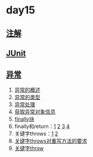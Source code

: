 # day15

## [注解]()

## [JUnit]()

## [异常](https://github.com/Charon-33/Learning_JavaSE/tree/day15/src/com/atguigu/exception)
1. [异常的概述](https://github.com/Charon-33/Learning_JavaSE/tree/day15/src/com/atguigu/exception/TestException.java)
2. [异常的类型](https://github.com/Charon-33/Learning_JavaSE/tree/day15/src/com/atguigu/exception/TestExceptionType.java)
3. [异常处理](https://github.com/Charon-33/Learning_JavaSE/tree/day15/src/com/atguigu/exception/TestTryCatch.java)
4. [获取异常对象信息](https://github.com/Charon-33/Learning_JavaSE/tree/day15/src/com/atguigu/exception/TestExceptionInfo.java)
5. [finally块](https://github.com/Charon-33/Learning_JavaSE/tree/day15/src/com/atguigu/exception/TestFinally.java)
6. finally和return：[1](https://github.com/Charon-33/Learning_JavaSE/tree/day15/src/com/atguigu/exception/TestFinallyReturn1.java) [2](https://github.com/Charon-33/Learning_JavaSE/tree/day15/src/com/atguigu/exception/TestFinallyReturn2.java) [3](https://github.com/Charon-33/Learning_JavaSE/tree/day15/src/com/atguigu/exception/TestFinallyReturn3.java) [4](https://github.com/Charon-33/Learning_JavaSE/tree/day15/src/com/atguigu/exception/TestFinallyReturn4.java)
7. 关键字throws：[1](https://github.com/Charon-33/Learning_JavaSE/tree/day15/src/com/atguigu/exception/TestThrows.java) [2](https://github.com/Charon-33/Learning_JavaSE/tree/day15/src/com/atguigu/exception/TestThrows2.java)
8. [关键字throws对重写方法的要求](https://github.com/Charon-33/Learning_JavaSE/tree/day15/src/com/atguigu/exception/TestOverride.java)
9. [关键字throw](https://github.com/Charon-33/Learning_JavaSE/tree/day15/src/com/atguigu/exception/TestThrow.java)